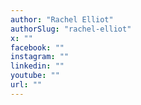 ```yaml
---
author: "Rachel Elliot"
authorSlug: "rachel-elliot"
x: ""
facebook: ""
instagram: ""
linkedin: ""
youtube: ""
url: ""
---
```

